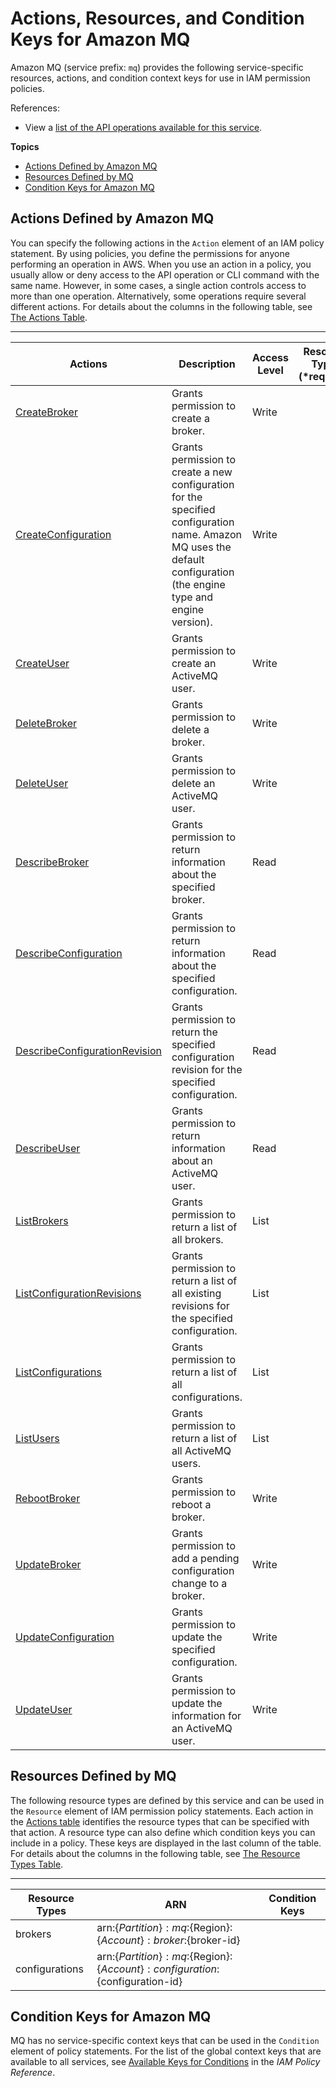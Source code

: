 # Actions, Resources, and Condition Keys for Amazon MQ<a name="list_amazonmq"></a>

Amazon MQ \(service prefix: `mq`\) provides the following service\-specific resources, actions, and condition context keys for use in IAM permission policies\.

References:
+ View a [list of the API operations available for this service](https://docs.aws.amazon.com//amazon-mq/latest/api-reference/)\.

**Topics**
+ [Actions Defined by Amazon MQ](#amazonmq-actions-as-permissions)
+ [Resources Defined by MQ](#amazonmq-resources-for-iam-policies)
+ [Condition Keys for Amazon MQ](#amazonmq-policy-keys)

## Actions Defined by Amazon MQ<a name="amazonmq-actions-as-permissions"></a>

You can specify the following actions in the `Action` element of an IAM policy statement\. By using policies, you define the permissions for anyone performing an operation in AWS\. When you use an action in a policy, you usually allow or deny access to the API operation or CLI command with the same name\. However, in some cases, a single action controls access to more than one operation\. Alternatively, some operations require several different actions\. For details about the columns in the following table, see [The Actions Table](reference_policies_actions-resources-contextkeys.md#actions_table)\.


****  

| Actions | Description | Access Level | Resource Types \(\*required\) | Condition Keys | Dependent Actions | 
| --- | --- | --- | --- | --- | --- | 
|   [ CreateBroker ](https://docs.aws.amazon.com//amazon-mq/latest/api-reference/rest-api-brokers.html#rest-api-brokers-methods-post)  | Grants permission to create a broker\. | Write |  |  |  | 
|   [ CreateConfiguration ](https://docs.aws.amazon.com//amazon-mq/latest/api-reference/rest-api-configurations.html#rest-api-configurations-methods-post)  | Grants permission to create a new configuration for the specified configuration name\. Amazon MQ uses the default configuration \(the engine type and engine version\)\. | Write |  |  |  | 
|   [ CreateUser ](https://docs.aws.amazon.com//amazon-mq/latest/api-reference/rest-api-username.html#rest-api-username-methods-post)  | Grants permission to create an ActiveMQ user\. | Write |  |  |  | 
|   [ DeleteBroker ](https://docs.aws.amazon.com//amazon-mq/latest/api-reference/rest-api-broker.html#rest-api-broker-methods-delete)  | Grants permission to delete a broker\. | Write |  |  |  | 
|   [ DeleteUser ](https://docs.aws.amazon.com//amazon-mq/latest/api-reference/rest-api-username.html#rest-api-username-methods-delete)  | Grants permission to delete an ActiveMQ user\. | Write |  |  |  | 
|   [ DescribeBroker ](https://docs.aws.amazon.com//amazon-mq/latest/api-reference/rest-api-broker.html#rest-api-broker-methods-get)  | Grants permission to return information about the specified broker\. | Read |  |  |  | 
|   [ DescribeConfiguration ](https://docs.aws.amazon.com//amazon-mq/latest/api-reference/rest-api-configuration.html#rest-api-configuration-methods-get)  | Grants permission to return information about the specified configuration\. | Read |  |  |  | 
|   [ DescribeConfigurationRevision ](https://docs.aws.amazon.com//amazon-mq/latest/api-reference/rest-api-configuration-revision.html#rest-api-configuration-revision-methods-get)  | Grants permission to return the specified configuration revision for the specified configuration\. | Read |  |  |  | 
|   [ DescribeUser ](https://docs.aws.amazon.com//amazon-mq/latest/api-reference/rest-api-username.html#rest-api-username-methods-get)  | Grants permission to return information about an ActiveMQ user\. | Read |  |  |  | 
|   [ ListBrokers ](https://docs.aws.amazon.com//amazon-mq/latest/api-reference/rest-api-brokers.html#rest-api-brokers-methods-get)  | Grants permission to return a list of all brokers\. | List |  |  |  | 
|   [ ListConfigurationRevisions ](https://docs.aws.amazon.com//amazon-mq/latest/api-reference/rest-api-revisions.html#rest-api-revisions-methods-get)  | Grants permission to return a list of all existing revisions for the specified configuration\. | List |  |  |  | 
|   [ ListConfigurations ](https://docs.aws.amazon.com//amazon-mq/latest/api-reference/rest-api-configurations.html#rest-api-configurations-methods-get)  | Grants permission to return a list of all configurations\. | List |  |  |  | 
|   [ ListUsers ](https://docs.aws.amazon.com//amazon-mq/latest/api-reference/rest-api-users.html#rest-api-users-methods-get)  | Grants permission to return a list of all ActiveMQ users\. | List |  |  |  | 
|   [ RebootBroker ](https://docs.aws.amazon.com//amazon-mq/latest/api-reference/rest-api-restart.html#rest-api-reboot-methods-post)  | Grants permission to reboot a broker\. | Write |  |  |  | 
|   [ UpdateBroker ](https://docs.aws.amazon.com//amazon-mq/latest/api-reference/rest-api-broker.html#rest-api-broker-methods-get)  | Grants permission to add a pending configuration change to a broker\. | Write |  |  |  | 
|   [ UpdateConfiguration ](https://docs.aws.amazon.com//amazon-mq/latest/api-reference/rest-api-configuration.html#rest-api-configuration-methods-put)  | Grants permission to update the specified configuration\. | Write |  |  |  | 
|   [ UpdateUser ](https://docs.aws.amazon.com//amazon-mq/latest/api-reference/rest-api-username.html#rest-api-username-methods-put)  | Grants permission to update the information for an ActiveMQ user\. | Write |  |  |  | 

## Resources Defined by MQ<a name="amazonmq-resources-for-iam-policies"></a>

The following resource types are defined by this service and can be used in the `Resource` element of IAM permission policy statements\. Each action in the [Actions table](#amazonmq-actions-as-permissions) identifies the resource types that can be specified with that action\. A resource type can also define which condition keys you can include in a policy\. These keys are displayed in the last column of the table\. For details about the columns in the following table, see [The Resource Types Table](reference_policies_actions-resources-contextkeys.md#resources_table)\.


****  

| Resource Types | ARN | Condition Keys | 
| --- | --- | --- | 
|   brokers  |  arn:$\{Partition\}:mq:$\{Region\}:$\{Account\}:broker:$\{broker\-id\}  |  | 
|   configurations  |  arn:$\{Partition\}:mq:$\{Region\}:$\{Account\}:configuration:$\{configuration\-id\}  |  | 

## Condition Keys for Amazon MQ<a name="amazonmq-policy-keys"></a>

MQ has no service\-specific context keys that can be used in the `Condition` element of policy statements\. For the list of the global context keys that are available to all services, see [Available Keys for Conditions](reference_policies_condition-keys.html#AvailableKeys) in the *IAM Policy Reference*\.